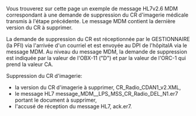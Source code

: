 Vous trouverez sur cette page un exemple de message HL7v2.6 MDM correspondant à une demande de suppression du CR d'imagerie médicale transmis à l'étape précédente.
Le message MDM contient la dernière version du CR à supprimer.

La demande de suppression du CR est réceptionnée par le GESTIONNAIRE (la PFI) via l'arrivée d'un courriel et est envoyée au DPI de l'hôpitalA via le message MDM. 
Au niveau du message MDM, la demande de suppression est indiquée par la valeur de l'OBX-11 ("D") et par la valeur de l'ORC-1 qui prend la valeur CA.

Suppression du CR d'imagerie:
- la version du CR d'imagerie à supprimer, CR_Radio_CDAN1_v2.XML,
- le message HL7 message_MDM__LPS_MSS_CR_Radio_DEL_N1.er7 portant le document à supprimer,
- l'accusé de réception du message HL7, ack.er7.

